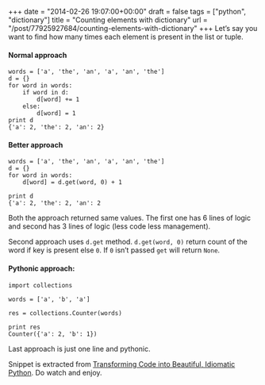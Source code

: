 
+++
date = "2014-02-26 19:07:00+00:00"
draft = false
tags = ["python", "dictionary"]
title = "Counting elements with dictionary"
url = "/post/77925927684/counting-elements-with-dictionary"
+++
Let’s say you want to find how many times each element is present in the list or tuple.

#### Normal approach

    words = ['a', 'the', 'an', 'a', 'an', 'the']
    d = {}
    for word in words:
        if word in d:
            d[word] += 1
        else:
            d[word] = 1
    print d
    {'a': 2, 'the': 2, 'an': 2} 

#### Better approach

    words = ['a', 'the', 'an', 'a', 'an', 'the']
    d = {}
    for word in words:
        d[word] = d.get(word, 0) + 1
    
    print d
    {'a': 2, 'the': 2, 'an': 2

Both the approach returned same values. The first one has 6 lines of logic and second has 3 lines of logic (less code less management).

Second approach uses `` d.get `` method. `` d.get(word, 0) `` return count of the word if key is present else `` 0 ``. If `` 0 `` isn’t passed `` get `` will return `` None ``.

#### Pythonic approach:

    import collections
    
    words = ['a', 'b', 'a']
    
    res = collections.Counter(words)
    
    print res
    Counter({'a': 2, 'b': 1})

Last approach is just one line and pythonic.

Snippet is extracted from <a href="https://www.youtube.com/watch?v=OSGv2VnC0go" target="_blank">Transforming Code into Beautiful, Idiomatic Python</a>. Do watch and enjoy.
